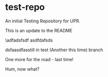 # test-repo
An initial Testing Repository for UPR.

This is an update to the README

\adfadsfsdf
asdfdafsds

dsfaasdfasstill in test (Another this time) branch

One more for the road - last time!

Hum, now what?
